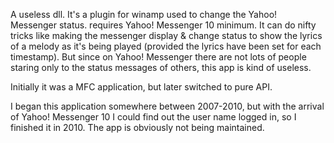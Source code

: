 A useless dll. It's a plugin for winamp used to change the Yahoo! Messenger status. requires Yahoo! Messenger 10 minimum.
It can do nifty tricks like making the messenger display & change status to show the lyrics of a melody as it's being played (provided the lyrics have been set for each timestamp).
But since on Yahoo! Messenger there are not lots of people staring only to the status messages of others, this app is kind of useless.

Initially it was a MFC application, but later switched to pure API.

I began this application somewhere between 2007-2010, but with the arrival of Yahoo! Messenger 10 I could find out the user name logged in, so I finished it in 2010.
The app is obviously not being maintained.